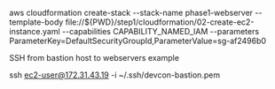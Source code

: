 aws cloudformation create-stack --stack-name phase1-webserver --template-body file://${PWD}/step1/cloudformation/02-create-ec2-instance.yaml --capabilities CAPABILITY_NAMED_IAM --parameters ParameterKey=DefaultSecurityGroupId,ParameterValue=sg-af2496b0


SSH from bastion host to webservers example

ssh ec2-user@172.31.43.19 -i ~/.ssh/devcon-bastion.pem